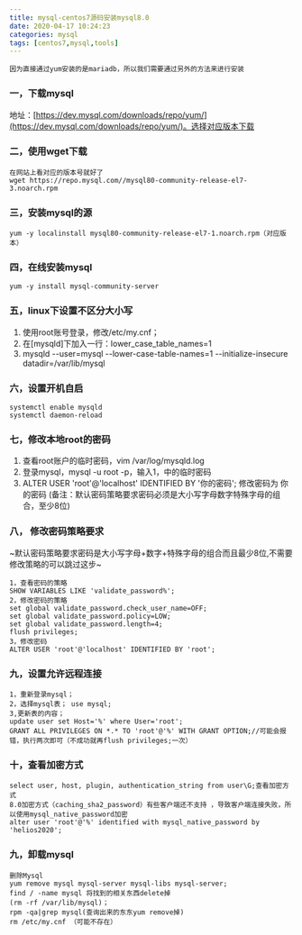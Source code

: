 ```yaml
---
title: mysql-centos7源码安装mysql8.0
date: 2020-04-17 10:24:23
categories: mysql
tags: [centos7,mysql,tools]
---
```


	因为直接通过yum安装的是mariadb，所以我们需要通过另外的方法来进行安装

### 一，下载mysql

地址：[https://dev.mysql.com/downloads/repo/yum/](https://dev.mysql.com/downloads/repo/yum/)。选择对应版本下载

### 二，使用wget下载

~~~
在网站上看对应的版本号就好了
wget https://repo.mysql.com//mysql80-community-release-el7-3.noarch.rpm
~~~

### 三，安装mysql的源

~~~
yum -y localinstall mysql80-community-release-el7-1.noarch.rpm（对应版本）
~~~

### 四，在线安装mysql

~~~
yum -y install mysql-community-server
~~~

### 五，linux下设置不区分大小写

  1. 使用root账号登录，修改/etc/my.cnf；
  2. 在[mysqld]下加入一行：lower_case_table_names=1
  3. mysqld --user=mysql --lower-case-table-names=1 --initialize-insecure datadir=/var/lib/mysql

### 六，设置开机自启

~~~
systemctl enable mysqld
systemctl daemon-reload
~~~

### 七，修改本地root的密码

  1. 查看root账户的临时密码，vim  /var/log/mysqld.log
  2. 登录mysql，mysql -u root -p，输入1，中的临时密码
  3. ALTER USER 'root'@'localhost' IDENTIFIED BY '你的密码';
     修改密码为 你的密码 (备注：默认密码策略要求密码必须是大小写字母数字特殊字母的组合，至少8位)

### 八， 修改密码策略要求

~默认密码策略要求密码是大小写字母+数字+特殊字母的组合而且最少8位,不需要修改策略的可以跳过这步~

~~~
1，查看密码的策略
SHOW VARIABLES LIKE 'validate_password%';
2，修改密码的策略
set global validate_password.check_user_name=OFF;
set global validate_password.policy=LOW;
set global validate_password.length=4;
flush privileges;
3，修改密码
ALTER USER 'root'@'localhost' IDENTIFIED BY 'root';
~~~

### 九，设置允许远程连接

~~~
1，重新登录mysql；
2，选择mysql表； use mysql;
3,更新表的内容；
update user set Host='%' where User='root';
GRANT ALL PRIVILEGES ON *.* TO 'root'@'%' WITH GRANT OPTION;//可能会报错，执行两次即可（不成功就再flush privileges;一次）
~~~

### 十，查看加密方式

~~~
select user, host, plugin, authentication_string from user\G;查看加密方式
8.0加密方式（caching_sha2_password）有些客户端还不支持 ，导致客户端连接失败，所以使用mysql_native_password加密
alter user 'root'@'%' identified with mysql_native_password by 'helios2020';

~~~

### 九，卸载mysql

~~~
删除Mysql
yum remove mysql mysql-server mysql-libs mysql-server;
find / -name mysql 将找到的相关东西delete掉
(rm -rf /var/lib/mysql)；
rpm -qa|grep mysql(查询出来的东东yum remove掉)
rm /etc/my.cnf （可能不存在）
~~~

